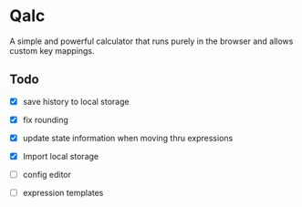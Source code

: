 # Qalc

A simple and powerful calculator that runs purely in the browser and allows custom key mappings.

## Todo
- [x] save history to local storage
- [x] fix rounding
- [x] update state information when moving thru expressions
- [x] Import local storage

- [ ] config editor
- [ ] expression templates
